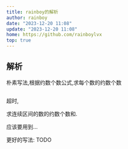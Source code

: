 ```yaml
---
title: rainboy的解析
author: rainboy
date: "2023-12-20 11:08"
update: "2023-12-20 11:08"
home: https://github.com/rainboylvx
top: true
---
```


## 解析

朴素写法,根据约数个数公式,求每个数的约数个数

```cpp
```

超时,

求连续区间的数的约数个数和.

应该要用到...

更好的写法: TODO

